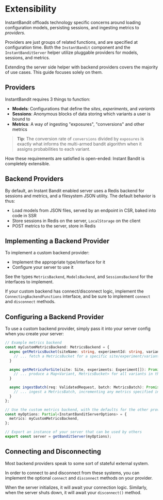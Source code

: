 # Extensibility
InstantBandit offloads technology specific concerns around loading configuration models,
persisting sessions, and ingesting metrics to _providers_.

Providers are just groups of related functions, and are specified at configuration time.
Both the `InstantBandit` component and the `InstantBanditServer` helper utilize pluggable providers
for models, sessions, and metrics. 

Extending the server side helper with backend providers covers the majority of use cases.
This guide focuses solely on them.

## Providers
InstantBandit requires 3 things to function:
- **Models**: Configurations that define the _sites_, _experiments_, and _variants_
- **Sessions**: Anonymous blocks of data storing which variants a user is bound to
- **Metrics**: A way of ingesting "exposures", "conversions" and other metrics

> **Tip**: The conversion rate of `conversions` divided by `exposures` is exactly what informs the multi-armed bandit algorithm when it assigns probabilities to each variant.

How these requirements are satisfied is open-ended: Instant Bandit is completely extensible.

## Backend Providers
By default, an Instant Bandit enabled server uses a Redis backend for sessions and metrics, and
a filesystem JSON utility. The default behavior is thus:
- Load models from JSON files, served by an endpoint in CSR, baked into code in SSR
- Store sessions in Redis on the server, `LocalStorage` on the client
- POST metrics to the server, store in Redis

## Implementing a Backend Provider
To implement a custom backend provider:
- Implement the appropriate type/interface for it
- Configure your server to use it

See the types `MetricsBackend`, `ModelsBackend`, and `SessionsBackend` for the interfaces to implement.

If your custom backend has connect/disconnect logic, implement the `ConnectingBackendFunctions`
interface, and be sure to implement `connect` and `disconnect` methods.

## Configuring a Backend Provider
To use a custom backend provider, simply pass it into your server config when you create your server:

```ts
// Example metrics backend
const myCustomMetricsBackend: MetricsBackend = {
  async getMetricsBucket(siteName: string, experimentId: string, variantName: string) {
    // ... fetch a MetricsBucket for a specific site/experiment/variant combo
  }

  async getMetricsForSite(site: Site, experiments: Experiment[]): Promise<Map<Variant, MetricsBucket>> {
    // ... produce a Map<Variant, MetricsBucket> for all variants in the specified experiments
  }

  async ingestBatch(req: ValidatedRequest, batch: MetricsBatch): Promise<void> {
    // ... ingest a MetricsBatch, incrementing any metrics specified in the batch
  }
};

// Use the custom metrics backend, with the defaults for the other providers
const myOptions: Partial<InstantBanditServerOptions> = {
  metrics: myCustomMetricsBackend,
};

// Export an instance of your server that can be used by others
export const server = getBanditServer(myOptions);
```

## Connecting and Disconnecting
Most backend providers speak to some sort of stateful external system.

In order to connect to and disconnect from these systems, you can implement the optional `connect` and `disconnect` methods on your provider.

When the server initializes, it will await your connection logic.
Similarly, when the server shuts down, it will await your `disconnect()` method. 